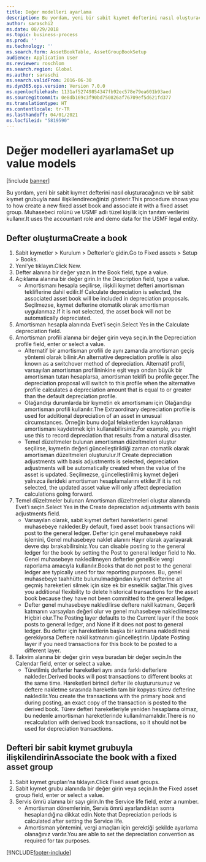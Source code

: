 ```yaml
---
title: Değer modelleri ayarlama
description: Bu yordam, yeni bir sabit kıymet defterini nasıl oluşturacağınızı ve bir sabit kıymet grubuyla nasıl ilişkilendireceğinizi gösterir.
author: saraschi2
ms.date: 08/29/2018
ms.topic: business-process
ms.prod: ''
ms.technology: ''
ms.search.form: AssetBookTable, AssetGroupBookSetup
audience: Application User
ms.reviewer: roschlom
ms.search.region: Global
ms.author: saraschi
ms.search.validFrom: 2016-06-30
ms.dyn365.ops.version: Version 7.0.0
ms.openlocfilehash: 1131af52749854347fb92ec578e79ea601b93aed
ms.sourcegitcommit: 0e8db169c3f90bd750826af76709ef5d621fd377
ms.translationtype: HT
ms.contentlocale: tr-TR
ms.lasthandoff: 04/01/2021
ms.locfileid: "5819590"
---
```

# <a name="set-up-value-models"></a><span data-ttu-id="40b4b-103">Değer modelleri ayarlama</span><span class="sxs-lookup"><span data-stu-id="40b4b-103">Set up value models</span></span>

[!include [banner](../../includes/banner.md)]

<span data-ttu-id="40b4b-104">Bu yordam, yeni bir sabit kıymet defterini nasıl oluşturacağınızı ve bir sabit kıymet grubuyla nasıl ilişkilendireceğinizi gösterir.</span><span class="sxs-lookup"><span data-stu-id="40b4b-104">This procedure shows you to how create a new fixed asset book and associate it with a fixed asset group.</span></span> <span data-ttu-id="40b4b-105">Muhasebeci rolünü ve USMF adlı tüzel kişilik için tanıtım verilerini kullanır.</span><span class="sxs-lookup"><span data-stu-id="40b4b-105">It uses the accountant role and demo data for the USMF legal entity.</span></span>


## <a name="create-a-book"></a><span data-ttu-id="40b4b-106">Defter oluşturma</span><span class="sxs-lookup"><span data-stu-id="40b4b-106">Create a book</span></span>
1. <span data-ttu-id="40b4b-107">Sabit kıymetler > Kurulum > Defterler'e gidin.</span><span class="sxs-lookup"><span data-stu-id="40b4b-107">Go to Fixed assets > Setup > Books.</span></span>
2. <span data-ttu-id="40b4b-108">Yeni'ye tıklayın.</span><span class="sxs-lookup"><span data-stu-id="40b4b-108">Click New.</span></span>
3. <span data-ttu-id="40b4b-109">Defter alanına bir değer yazın.</span><span class="sxs-lookup"><span data-stu-id="40b4b-109">In the Book field, type a value.</span></span>
4. <span data-ttu-id="40b4b-110">Açıklama alanına bir değer girin.</span><span class="sxs-lookup"><span data-stu-id="40b4b-110">In the Description field, type a value.</span></span>
    * <span data-ttu-id="40b4b-111">Amortismanı hesapla seçilirse, ilişkili kıymet defteri amortisman tekliflerine dahil edilir.</span><span class="sxs-lookup"><span data-stu-id="40b4b-111">If Calculate depreciation is selected, the associated asset book will be included in depreciation proposals.</span></span> <span data-ttu-id="40b4b-112">Seçilmezse, kıymet defterine otomatik olarak amortisman uygulanmaz.</span><span class="sxs-lookup"><span data-stu-id="40b4b-112">If it is not selected, the asset book will not be automatically depreciated.</span></span>  
5. <span data-ttu-id="40b4b-113">Amortisman hesapla alanında Evet'i seçin.</span><span class="sxs-lookup"><span data-stu-id="40b4b-113">Select Yes in the Calculate depreciation field.</span></span>
6. <span data-ttu-id="40b4b-114">Amortisman profili alanına bir değer girin veya seçin.</span><span class="sxs-lookup"><span data-stu-id="40b4b-114">In the Depreciation profile field, enter or select a value.</span></span>
    * <span data-ttu-id="40b4b-115">Alternatif bir amortisman profili de aynı zamanda amortisman geçiş yöntemi olarak bilinir.</span><span class="sxs-lookup"><span data-stu-id="40b4b-115">An alternative depreciation profile is also known as a switchover method of depreciation.</span></span> <span data-ttu-id="40b4b-116">Alternatif profil, varsayılan amortisman profilininkine eşit veya ondan büyük bir amortisman tutarı hesaplarsa, amortisman teklifi bu profile geçer.</span><span class="sxs-lookup"><span data-stu-id="40b4b-116">The depreciation proposal will switch to this profile when the alternative profile calculates a depreciation amount that is equal to or greater than the default depreciation profile.</span></span>  
    * <span data-ttu-id="40b4b-117">Olağandışı durumlarda bir kıymetin ek amortismanı için Olağandışı amortisman profili kullanılır.</span><span class="sxs-lookup"><span data-stu-id="40b4b-117">The Extraordinary depreciation profile is used for additional depreciation of an asset in unusual circumstances.</span></span> <span data-ttu-id="40b4b-118">Örneğin bunu doğal felaketlerden kaynaklanan amortismanı kaydetmek için kullanabilirsiniz.</span><span class="sxs-lookup"><span data-stu-id="40b4b-118">For example, you might use this to record depreciation that results from a natural disaster.</span></span>  
    * <span data-ttu-id="40b4b-119">Temel düzeltmeler bulunan amortisman düzeltmeleri oluştur seçilirse, kıymetin değeri güncelleştirildiği zaman otomatik olarak amortisman düzeltmeleri oluşturulur.</span><span class="sxs-lookup"><span data-stu-id="40b4b-119">If Create depreciation adjustments with basis adjustments is selected, depreciation adjustments will be automatically created when the value of the asset is updated.</span></span> <span data-ttu-id="40b4b-120">Seçilmezse, güncelleştirilmiş kıymet değeri yalnızca ilerideki amortisman hesaplamalarını etkiler.</span><span class="sxs-lookup"><span data-stu-id="40b4b-120">If it is not selected, the updated asset value will only affect depreciation calculations going forward.</span></span>  
7. <span data-ttu-id="40b4b-121">Temel düzeltmeler bulunan Amortisman düzeltmeleri oluştur alanında Evet'i seçin.</span><span class="sxs-lookup"><span data-stu-id="40b4b-121">Select Yes in the Create depreciation adjustments with basis adjustments field.</span></span>
    * <span data-ttu-id="40b4b-122">Varsayılan olarak, sabit kıymet defteri hareketlerini genel muhasebeye nakleder.</span><span class="sxs-lookup"><span data-stu-id="40b4b-122">By default, fixed asset book transactions will post to the general ledger.</span></span> <span data-ttu-id="40b4b-123">Defter için genel muhasebeye nakil işlemini, Genel muhasebeye naklet alanını Hayır olarak ayarlayarak devre dışı bırakabilirsiniz.</span><span class="sxs-lookup"><span data-stu-id="40b4b-123">You can disable posting to the general ledger for the book by setting the Post to general ledger field to No.</span></span> <span data-ttu-id="40b4b-124">Genel muhasebeye nakledilmeyen defterler genellikle vergi raporlama amacıyla kullanılır.</span><span class="sxs-lookup"><span data-stu-id="40b4b-124">Books that do not post to the general ledger are typically used for tax reporting purposes.</span></span> <span data-ttu-id="40b4b-125">Bu, genel muhasebeye taahhütte bulunulmadığından kıymet defterine ait geçmiş hareketleri silmek için size ek bir esneklik sağlar.</span><span class="sxs-lookup"><span data-stu-id="40b4b-125">This gives you additional flexibility to delete historical transactions for the asset book because they have not been committed to the general ledger.</span></span>  
    * <span data-ttu-id="40b4b-126">Defter genel muhasebeye nakledilirse deftere nakil katmanı, Geçerli katmanın varsayılan değeri olur ve genel muhasebeye nakledilmezse Hiçbiri olur.</span><span class="sxs-lookup"><span data-stu-id="40b4b-126">The Posting layer defaults to the Current layer if the book posts to general ledger, and None if it does not post to general ledger.</span></span> <span data-ttu-id="40b4b-127">Bu defter için hareketlerin başka bir katmana nakledilmesi gerekiyorsa Deftere nakil katmanını güncelleştirin.</span><span class="sxs-lookup"><span data-stu-id="40b4b-127">Update Posting layer if you need transactions for this book to be posted to a different layer.</span></span>  
8. <span data-ttu-id="40b4b-128">Takvim alanına bir değer girin veya buradan bir değer seçin.</span><span class="sxs-lookup"><span data-stu-id="40b4b-128">In the Calendar field, enter or select a value.</span></span>
    * <span data-ttu-id="40b4b-129">Türetilmiş defterler hareketleri aynı anda farklı defterlere nakleder.</span><span class="sxs-lookup"><span data-stu-id="40b4b-129">Derived books will post transactions to different books at the same time.</span></span> <span data-ttu-id="40b4b-130">Hareketleri birincil defter ile oluşturursunuz ve deftere nakletme sırasında hareketin tam bir kopyası türev defterine nakledilir.</span><span class="sxs-lookup"><span data-stu-id="40b4b-130">You create the transactions with the primary book and during posting, an exact copy of the transaction is posted to the derived book.</span></span> <span data-ttu-id="40b4b-131">Türev defteri hareketleriyle yeniden hesaplama olmaz, bu nedenle amortisman hareketlerinde kullanılmamalıdır.</span><span class="sxs-lookup"><span data-stu-id="40b4b-131">There is no recalculation with derived book transactions, so it should not be used for depreciation transactions.</span></span>  

## <a name="associate-the-book-with-a-fixed-asset-group"></a><span data-ttu-id="40b4b-132">Defteri bir sabit kıymet grubuyla ilişkilendirin</span><span class="sxs-lookup"><span data-stu-id="40b4b-132">Associate the book with a fixed asset group</span></span>
1. <span data-ttu-id="40b4b-133">Sabit kıymet grupları'na tıklayın.</span><span class="sxs-lookup"><span data-stu-id="40b4b-133">Click Fixed asset groups.</span></span>
2. <span data-ttu-id="40b4b-134">Sabit kıymet grubu alanında bir değer girin veya seçin.</span><span class="sxs-lookup"><span data-stu-id="40b4b-134">In the Fixed asset group field, enter or select a value.</span></span>
3. <span data-ttu-id="40b4b-135">Servis ömrü alanına bir sayı girin.</span><span class="sxs-lookup"><span data-stu-id="40b4b-135">In the Service life field, enter a number.</span></span>
    * <span data-ttu-id="40b4b-136">Amortisman dönemlerinin, Servis ömrü ayarlandıktan sonra hesaplandığına dikkat edin.</span><span class="sxs-lookup"><span data-stu-id="40b4b-136">Note that Depreciation periods is calculated after setting the Service life.</span></span>  
    * <span data-ttu-id="40b4b-137">Amortisman yöntemini, vergi amaçları için gerektiği şekilde ayarlama olanağınız vardır.</span><span class="sxs-lookup"><span data-stu-id="40b4b-137">You are able to set the depreciation convention as required for tax purposes.</span></span>  



[!INCLUDE[footer-include](../../../includes/footer-banner.md)]